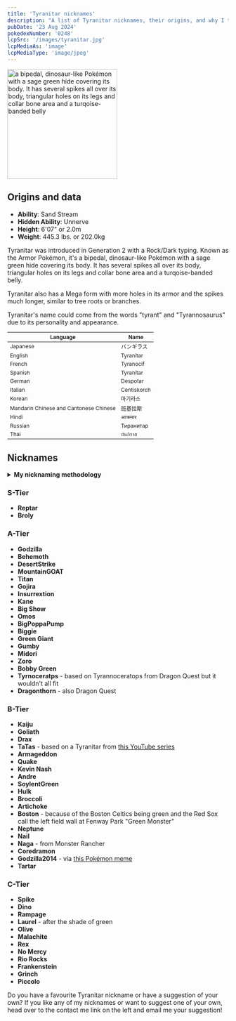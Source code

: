 ```yaml
---
title: 'Tyranitar nicknames'
description: "A list of Tyranitar nicknames, their origins, and why I think they're cool."
pubDate: '23 Aug 2024'
pokedexNumber: '0248'
lcpSrc: '/images/tyranitar.jpg'
lcpMediaAs: 'image'
lcpMediaType: 'image/jpeg'
---
```


<div class="img-center">
	<picture>
		<source srcset="/images/tyranitar.webp" type="image/webp">
		<img src="/images/tyranitar.jpg" width="250" height="250" alt="a bipedal, dinosaur-like Pokémon with a sage green hide covering its body. It has several spikes all over its body, triangular holes on its legs and collar bone area and a turqoise-banded belly">
	</picture>
</div>

## Origins and data

<div class="room-box">
		<div class="room-box-left">
			<ul>
				<li><strong>Ability</strong>: Sand Stream</li>
				<li><strong>Hidden Ability</strong>: Unnerve</li>
				<li><strong>Height</strong>: 6'07" or 2.0m</li>
				<li><strong>Weight</strong>: 445.3 lbs. or 202.0kg</li>
			</ul>
			<p>Tyranitar was introduced in Generation 2 with a Rock/Dark typing. Known as the Armor Pokémon, it's a bipedal, dinosaur-like Pokémon with a sage green hide covering its body. It has several spikes all over its body, triangular holes on its legs and collar bone area and a turqoise-banded belly.</p>
			<p>Tyranitar also has a Mega form with more holes in its armor and the spikes much longer, similar to tree roots or branches.</p>
			<p>Tyranitar's name could come from the words "tyrant" and "Tyrannosaurus" due to its personality and appearance.</p>
		</div>

<div class="room-box-right">
	<table class="room-table" style="font-size:12px">
	<thead>
		<tr>
			<th>Language</th>
			<th>Name</th>
		</tr>
	</thead>
	<tbody>
		<tr>
			<td>Japanese</td>
			<td><span lang="ja">バンギラス</span></td>
		</tr>
		<tr>
			<td>English</td>
			<td>Tyranitar</td>
		</tr>
		<tr>
			<td>French</td>
			<td>Tyranocif</td>
		</tr>
		<tr>
			<td>Spanish</td>
			<td>Tyranitar</td>
		</tr>
		<tr>
			<td>German</td>
			<td>Despotar</td>
		</tr>
		<tr>
			<td>Italian</td>
			<td>Centiskorch</td>
		</tr>
		<tr>
			<td>Korean</td>
			<td><span lang="ko">마기라스</span></td>
		</tr>
		<tr>
			<td>Mandarin Chinese and Cantonese Chinese</td>
			<td>班基拉斯</td>
		</tr>
		<tr>
			<td>Hindi</td>
			<td>आक्रमार</td>
		</tr>
		<tr>
			<td>Russian</td>
			<td>Тиранитар</td>
		</tr>
		<tr>
			<td>Thai</td>
			<td>บันกิราส</td>
		</tr>
	</tbody>
	</table>
	</div>
</div>

## Nicknames
<section class="deets">
	<details>
		<summary><strong>My nicknaming methodology</strong></summary>
		<ul>
			<li>I rank nicknames by lettered tiers: S, A, B, C, and D. S is the best and D is the worst.</li>
			<li>I'll usually list my inspiration for a nickname so you know where they came from.</li>
		</ul>
	</details>
</section>

### S-Tier

* **Reptar**
* **Broly**

### A-Tier

* **Godzilla**
* **Behemoth**
* **DesertStrike**
* **MountainGOAT**
* **Titan**
* **Gojira**
* **Insurrextion**
* **Kane**
* **Big Show**
* **Omos**
* **BigPoppaPump**
* **Biggie**
* **Green Giant**
* **Gumby**
* **Midori**
* **Zoro**
* **Bobby Green**
* **Tyrnoceratps** - based on Tyrannoceratops from Dragon Quest but it wouldn't all fit
* **Dragonthorn** - also Dragon Quest

### B-Tier

* **Kaiju**
* **Goliath**
* **Drax**
* **TaTas** - based on a Tyranitar from [this YouTube series](https://www.youtube.com/playlist?list=PLsbcx3DcDrLkM__Dlwook_Vp_2D4hceg4)
* **Armageddon**
* **Quake**
* **Kevin Nash**
* **Andre**
* **SoylentGreen**
* **Hulk**
* **Broccoli**
* **Artichoke**
* **Boston** - because of the Boston Celtics being green and the Red Sox call the left field wall at Fenway Park "Green Monster"
* **Neptune**
* **Nail**
* **Naga** - from Monster Rancher
* **Coredramon**
* **Godzilla2014** - via [this Pokémon meme](https://www.instagram.com/pokechu777/p/C7ASblQyCF_/)
* **Tartar**

### C-Tier

* **Spike**
* **Dino**
* **Rampage**
* **Laurel** - after the shade of green
* **Olive**
* **Malachite**
* **Rex**
* **No Mercy**
* **Rio Rocks**
* **Frankenstein**
* **Grinch**
* **Piccolo**

Do you have a favourite Tyranitar nickname or have a suggestion of your own? If you like any of my nicknames or want to suggest one of your own, head over to the contact me link on the left and email me your suggestion!
